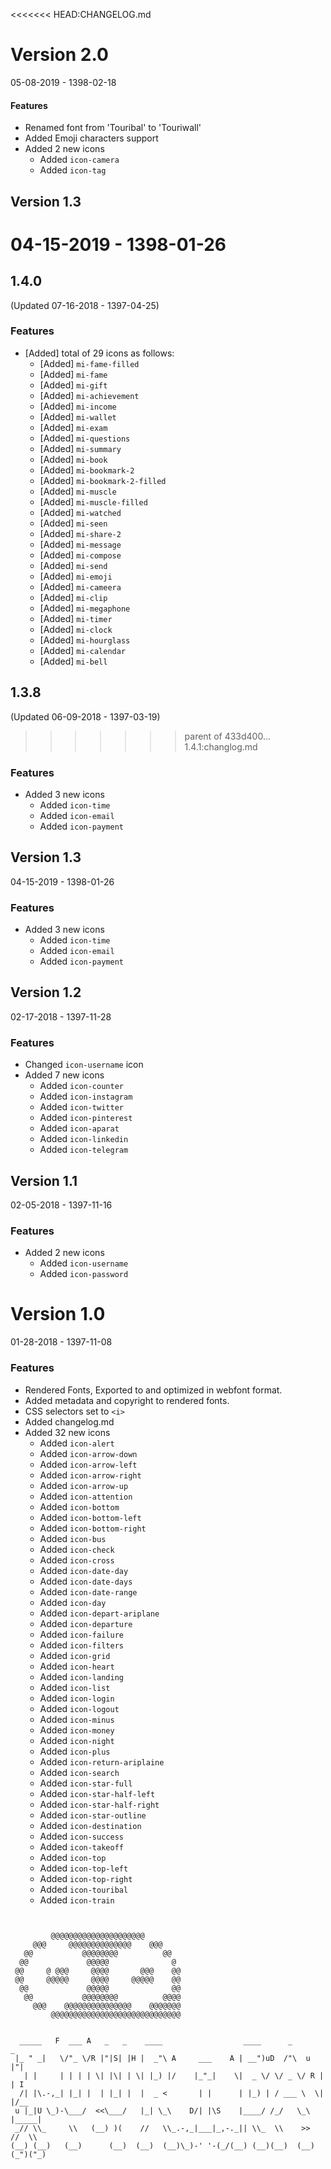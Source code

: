 <<<<<<< HEAD:CHANGELOG.md

# Version 2.0
05-08-2019 - 1398-02-18
#### Features
- Renamed font from 'Touribal' to 'Touriwall'
- Added Emoji characters support
- Added 2 new icons
	- Added `icon-camera`
	- Added `icon-tag`


## Version 1.3
04-15-2019 - 1398-01-26
=======
## 1.4.0
(Updated 07-16-2018 - 1397-04-25)
### Features
- [Added] total of 29 icons as follows:
    - [Added] `mi-fame-filled`
    - [Added] `mi-fame`
    - [Added] `mi-gift`
    - [Added] `mi-achievement`
    - [Added] `mi-income`
    - [Added] `mi-wallet`
    - [Added] `mi-exam`
    - [Added] `mi-questions`
    - [Added] `mi-summary`
    - [Added] `mi-book`
    - [Added] `mi-bookmark-2`
    - [Added] `mi-bookmark-2-filled`
    - [Added] `mi-muscle`
    - [Added] `mi-muscle-filled`
    - [Added] `mi-watched`
    - [Added] `mi-seen`
    - [Added] `mi-share-2`
    - [Added] `mi-message`
    - [Added] `mi-compose`
    - [Added] `mi-send`
    - [Added] `mi-emoji`
    - [Added] `mi-cameera`
    - [Added] `mi-clip`
    - [Added] `mi-megaphone`
    - [Added] `mi-timer`
    - [Added] `mi-clock`
    - [Added] `mi-hourglass`
    - [Added] `mi-calendar`
    - [Added] `mi-bell`




## 1.3.8
(Updated 06-09-2018 - 1397-03-19)
>>>>>>> parent of 433d400... 1.4.1:changlog.md
### Features
- Added 3 new icons
	- Added `icon-time`
	- Added `icon-email`
	- Added `icon-payment`



## Version 1.3
04-15-2019 - 1398-01-26
### Features
- Added 3 new icons
	- Added `icon-time`
	- Added `icon-email`
	- Added `icon-payment`



## Version 1.2 
02-17-2018 - 1397-11-28
### Features
- Changed `icon-username` icon 
- Added 7 new icons
	- Added `icon-counter`
	- Added `icon-instagram`
	- Added `icon-twitter`
	- Added `icon-pinterest`
	- Added `icon-aparat`
	- Added `icon-linkedin`
	- Added `icon-telegram`


## Version 1.1 
02-05-2018 - 1397-11-16
### Features
- Added 2 new icons
	- Added `icon-username`
	- Added `icon-password`

# Version 1.0 
01-28-2018 - 1397-11-08
### Features
- Rendered Fonts, Exported to and optimized in webfont format.
- Added metadata and copyright to rendered fonts.
- CSS selectors set to `<i>`
- Added changelog.md
- Added 32 new icons
	- Added `icon-alert`
	- Added `icon-arrow-down`
	- Added `icon-arrow-left`
	- Added `icon-arrow-right`
	- Added `icon-arrow-up`
	- Added `icon-attention`
	- Added `icon-bottom`
	- Added `icon-bottom-left`
	- Added `icon-bottom-right`
	- Added `icon-bus`
	- Added `icon-check`
	- Added `icon-cross`
	- Added `icon-date-day`
	- Added `icon-date-days`
	- Added `icon-date-range`
	- Added `icon-day`
	- Added `icon-depart-ariplane`
	- Added `icon-departure`
	- Added `icon-failure`
	- Added `icon-filters`
	- Added `icon-grid`
	- Added `icon-heart`
	- Added `icon-landing`
	- Added `icon-list`
	- Added `icon-login`
	- Added `icon-logout`
	- Added `icon-minus`
	- Added `icon-money`
	- Added `icon-night`
	- Added `icon-plus`
	- Added `icon-return-ariplaine`
	- Added `icon-search`
	- Added `icon-star-full`
	- Added `icon-star-half-left`
	- Added `icon-star-half-right`
	- Added `icon-star-outline`
	- Added `icon-destination`
	- Added `icon-success`
	- Added `icon-takeoff`
	- Added `icon-top`
	- Added `icon-top-left`
	- Added `icon-top-right`
	- Added `icon-touribal`
	- Added `icon-train`


```


         @@@@@@@@@@@@@@@@@@@@@         
     @@@     @@@@@@@@@@@@@@    @@@     
   @@           @@@@@@@@          @@   
  @@             @@@@@              @  
 @@     @ @@@     @@@@       @@@    @@ 
 @@     @@@@@     @@@@     @@@@@    @@ 
  @@             @@@@@              @@ 
   @@           @@@@@@@@          @@@@ 
     @@@    @@@@@@@@@@@@@@@    @@@@@@@ 
         @@@@@@@@@@@@@@@@@@@@@@@@@@@@@ 
                                       
									   
  _____   F  ___ A   _   _    ____                  ____      _       _      
 |_ " _|   \/"_ \/R |"|S| |H |  _"\ A     ___    A | __")uD  /"\  u  |"|     
   | |     | | | | \| |\| | \| |_) |/    |_"_|    \|  _ \/ \/ _ \/ R | | I   
  /| |\.-,_| |_| |  | |_| |  |  _ <       | |      | |_) | / ___ \  \| |/__  
 u |_|U \_)-\___/  <<\___/   |_| \_\    D/| |\S    |____/ /_/   \_\  |_____| 
 _// \\_     \\   (__) )(    //   \\_.-,_|___|_,-._|| \\_  \\    >>  //  \\  
(__) (__)   (__)      (__)  (__)  (__)\_)-' '-(_/(__) (__)(__)  (__)(_")("_) 


```


